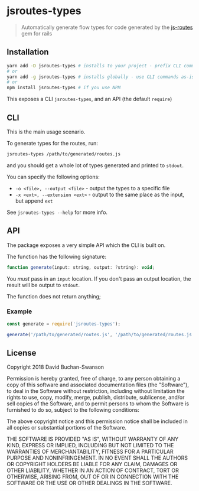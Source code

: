 # jsroutes-types

> Automatically generate flow types for code generated by the
> [js-routes](https://github.com/railsware/js-routes) gem for rails

## Installation

```sh
yarn add -D jsroutes-types # installs to your project - prefix CLI commands with `yarn`
# or
yarn add -g jsroutes-types # installs globally - use CLI commands as-is
# or
npm install jsroutes-types # if you use NPM
```

This exposes a CLI `jsroutes-types`, and an API (the default `require`)

## CLI

This is the main usage scenario.

To generate types for the routes, run:

```sh
jsroutes-types /path/to/generated/routes.js
```

and you should get a whole lot of types generated and printed to `stdout`.

You can specify the following options:

- `-o <file>, --output <file>` - output the types to a specific file
- `-x <ext>, --extension <ext>` - output to the same place as the input, but append `ext`

See `jsroutes-types --help` for more info.

## API

The package exposes a very simple API which the CLI is built on.

The function has the following signature:

```js
function generate(input: string, output: ?string): void;
```

You *must* pass in an `input` location. If you don't pass an output location,
the result will be output to `stdout`.

The function does not return anything;

### Example

```js
const generate = require('jsroutes-types');

generate('/path/to/generated/routes.js', '/path/to/generated/routes.js.flow')
```

## License

Copyright 2018 David Buchan-Swanson

Permission is hereby granted, free of charge, to any person obtaining a copy of this software and associated documentation files (the "Software"), to deal in the Software without restriction, including without limitation the rights to use, copy, modify, merge, publish, distribute, sublicense, and/or sell copies of the Software, and to permit persons to whom the Software is furnished to do so, subject to the following conditions:

The above copyright notice and this permission notice shall be included in all copies or substantial portions of the Software.

THE SOFTWARE IS PROVIDED "AS IS", WITHOUT WARRANTY OF ANY KIND, EXPRESS OR IMPLIED, INCLUDING BUT NOT LIMITED TO THE
WARRANTIES OF MERCHANTABILITY, FITNESS FOR A PARTICULAR PURPOSE AND NONINFRINGEMENT. IN NO EVENT SHALL THE AUTHORS OR
COPYRIGHT HOLDERS BE LIABLE FOR ANY CLAIM, DAMAGES OR OTHER LIABILITY, WHETHER IN AN ACTION OF CONTRACT, TORT OR
OTHERWISE, ARISING FROM, OUT OF OR IN CONNECTION WITH THE SOFTWARE OR THE USE OR OTHER DEALINGS IN THE SOFTWARE.
